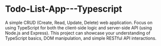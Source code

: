 # Todo-List-App---Typescript
A simple CRUD (Create, Read, Update, Delete) web application. Focus on using TypeScript for both the client-side logic and server-side API (using Node.js and Express). This project can showcase your understanding of TypeScript basics, DOM manipulation, and simple RESTful API interactions.
